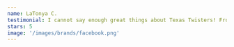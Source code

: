 ```yaml
---
name: LaTonya C.
testimonial: I cannot say enough great things about Texas Twisters! From the moment you walk in, you’re greeted with a warm, friendly atmosphere that immediately makes you feel at home. Highly recommend to anyone considering gymnastics—this place is a game-changer!
stars: 5
image: '/images/brands/facebook.png'
---
```

